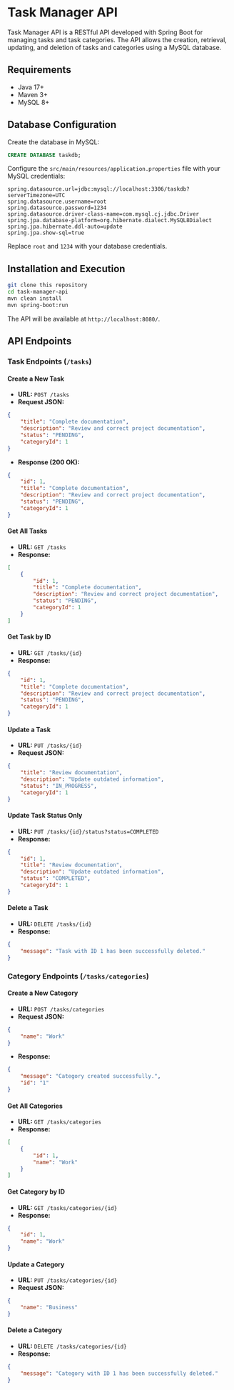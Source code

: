 # Task Manager API

Task Manager API is a RESTful API developed with Spring Boot for managing tasks and task categories. The API allows the creation, retrieval, updating, and deletion of tasks and categories using a MySQL database.

## Requirements

- Java 17+
- Maven 3+
- MySQL 8+

## Database Configuration

Create the database in MySQL:

```sql
CREATE DATABASE taskdb;
```

Configure the `src/main/resources/application.properties` file with your MySQL credentials:

```properties
spring.datasource.url=jdbc:mysql://localhost:3306/taskdb?serverTimezone=UTC
spring.datasource.username=root
spring.datasource.password=1234
spring.datasource.driver-class-name=com.mysql.cj.jdbc.Driver
spring.jpa.database-platform=org.hibernate.dialect.MySQL8Dialect
spring.jpa.hibernate.ddl-auto=update
spring.jpa.show-sql=true
```

Replace `root` and `1234` with your database credentials.

## Installation and Execution

```bash
git clone this repository
cd task-manager-api
mvn clean install
mvn spring-boot:run
```

The API will be available at `http://localhost:8080/`.

## API Endpoints

### Task Endpoints (`/tasks`)

#### Create a New Task
- **URL:** `POST /tasks`
- **Request JSON:**
```json
{
    "title": "Complete documentation",
    "description": "Review and correct project documentation",
    "status": "PENDING",
    "categoryId": 1
}
```
- **Response (200 OK):**
```json
{
    "id": 1,
    "title": "Complete documentation",
    "description": "Review and correct project documentation",
    "status": "PENDING",
    "categoryId": 1
}
```

#### Get All Tasks
- **URL:** `GET /tasks`
- **Response:**
```json
[
    {
        "id": 1,
        "title": "Complete documentation",
        "description": "Review and correct project documentation",
        "status": "PENDING",
        "categoryId": 1
    }
]
```

#### Get Task by ID
- **URL:** `GET /tasks/{id}`
- **Response:**
```json
{
    "id": 1,
    "title": "Complete documentation",
    "description": "Review and correct project documentation",
    "status": "PENDING",
    "categoryId": 1
}
```

#### Update a Task
- **URL:** `PUT /tasks/{id}`
- **Request JSON:**
```json
{
    "title": "Review documentation",
    "description": "Update outdated information",
    "status": "IN_PROGRESS",
    "categoryId": 1
}
```

#### Update Task Status Only
- **URL:** `PUT /tasks/{id}/status?status=COMPLETED`
- **Response:**
```json
{
    "id": 1,
    "title": "Review documentation",
    "description": "Update outdated information",
    "status": "COMPLETED",
    "categoryId": 1
}
```

#### Delete a Task
- **URL:** `DELETE /tasks/{id}`
- **Response:**
```json
{
    "message": "Task with ID 1 has been successfully deleted."
}
```

### Category Endpoints (`/tasks/categories`)

#### Create a New Category
- **URL:** `POST /tasks/categories`
- **Request JSON:**
```json
{
    "name": "Work"
}
```
- **Response:**
```json
{
    "message": "Category created successfully.",
    "id": "1"
}
```

#### Get All Categories
- **URL:** `GET /tasks/categories`
- **Response:**
```json
[
    {
        "id": 1,
        "name": "Work"
    }
]
```

#### Get Category by ID
- **URL:** `GET /tasks/categories/{id}`
- **Response:**
```json
{
    "id": 1,
    "name": "Work"
}
```

#### Update a Category
- **URL:** `PUT /tasks/categories/{id}`
- **Request JSON:**
```json
{
    "name": "Business"
}
```

#### Delete a Category
- **URL:** `DELETE /tasks/categories/{id}`
- **Response:**
```json
{
    "message": "Category with ID 1 has been successfully deleted."
}
```


